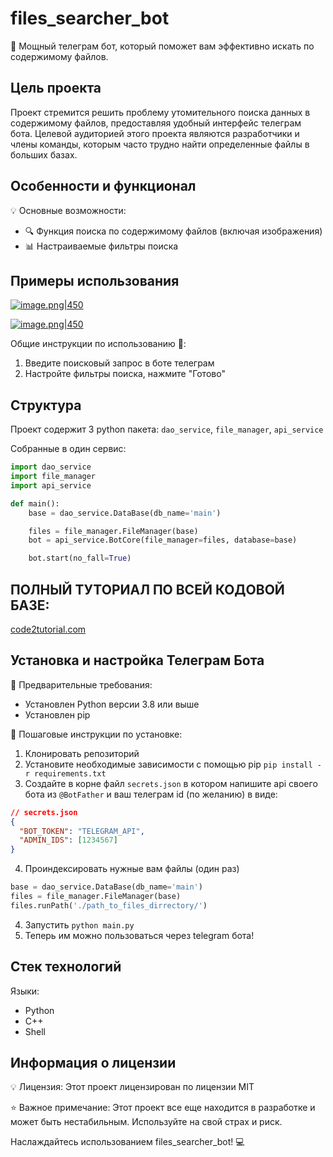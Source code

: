 # files_searcher_bot

🚀 Мощный телеграм бот, который поможет вам эффективно искать по содержимому файлов.
## Цель проекта
Проект стремится решить проблему утомительного поиска данных в содержимому файлов, предоставляя удобный интерфейс телеграм бота. 
Целевой аудиторией этого проекта являются разработчики и члены команды, которым часто трудно найти определенные файлы в больших базах.

## Особенности и функционал
💡 Основные возможности:
* 🔍 Функция поиска по содержимому файлов (включая изображения)
* 📊 Настраиваемые фильтры поиска

## Примеры использования

[![image.png|450](https://i.postimg.cc/3xdrFGY5/image.png)](https://postimg.cc/9DHjWrDJ)

[![image.png|450](https://i.postimg.cc/mDXB9ZJ2/image.png)](https://postimg.cc/1nqkhSyL)

Общие инструкции по использованию 📝:
1. Введите поисковый запрос в боте телеграм
2. Настройте фильтры поиска, нажмите "Готово"

## Структура

Проект содержит 3 python пакета:
`dao_service`, `file_manager`, `api_service`

Собранные в один сервис:
```python
import dao_service
import file_manager
import api_service

def main():
    base = dao_service.DataBase(db_name='main')

    files = file_manager.FileManager(base)
    bot = api_service.BotCore(file_manager=files, database=base)

    bot.start(no_fall=True)
```

## ПОЛНЫЙ ТУТОРИАЛ ПО ВСЕЙ КОДОВОЙ БАЗЕ:

[code2tutorial.com](https://code2tutorial.com/tutorial/7a4f7f7f-d358-45b4-bbbc-d171ecd2d7b3/index.md)

## Установка и настройка Телеграм Бота

🔧 Предварительные требования:
* Установлен Python версии 3.8 или выше
* Установлен pip

🔧 Пошаговые инструкции по установке:
1. Клонировать репозиторий
2. Установите необходимые зависимости с помощью pip
   `pip install -r requirements.txt`
3. Создайте в корне файл `secrets.json` в котором напишите api своего бота из `@BotFather`
   и ваш телеграм id (по желанию)
в виде:
```json
// secrets.json
{
  "BOT_TOKEN": "TELEGRAM_API",
  "ADMIN_IDS": [1234567]
}
```
4. Проиндексировать нужные вам файлы (один раз)
```python
base = dao_service.DataBase(db_name='main')
files = file_manager.FileManager(base)
files.runPath('./path_to_files_dirrectory/')
```
4. Запустить `python main.py`
5. Теперь им можно пользоваться через telegram бота!

## Стек технологий
Языки:
* Python
* C++
* Shell

## Информация о лицензии

💡 Лицензия:
Этот проект лицензирован по лицензии MIT

⭐ Важное примечание:
Этот проект все еще находится в разработке и может быть нестабильным. Используйте на свой страх и риск.

Наслаждайтесь использованием files_searcher_bot! 💻
